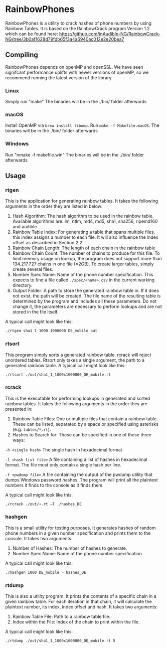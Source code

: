 # RainbowPhones

RainbowPhones is a utility to crack hashes of phone numbers by using Rainbow Tables.
It is based on the RainbowCrack program Version 1.2 which can be found here:
https://github.com/inAudible-NG/RainbowCrack-NG/tree/3b0af1628d79fdb65f3a4a6940ac012e2e20bea7

## Compiling
RainbowPhones depends on openMP and openSSL. We have seen signifcant performance uplifts with newer versions of openMP, so we recommend running the latest version of the library.

### Linux
Simply run "make"
The binaries will be in the ./bin/ folder afterwards

### macOS
Install OpenMP via `brew install libomp`.
Run `make -f Makefile.macOS`.
The binaries will be in the ./bin/ folder afterwards

### Windows
Run "nmake -f makefile.win"
The binaries will be in the ./bin/ folder afterwards

## Usage
### rtgen
This is the application for generating rainbow tables. It takes the following arguments in the order
they are listed in below:
1.  Hash Algorithm:
The hash algorithm to be used in the rainbow table.
Available algorithms are: lm, ntlm, md4, md5, sha1, sha256, ripemd160 and audible.
2.  Rainbow Table Index:
For generating a table that spans multiple files, this index assigns a number to each file. It will
also influence the index offset as described in Section 2.2.
3.  Rainbow Chain Length:
The length of each chain in the rainbow table
4.  Rainbow Chain Count:
The number of chains to produce for this file. To limit memory usage on lookup, the program
does not support more than 134.217.727 chains in one file (=2GB). To create larger tables,
simply create several files.
5.  Number Spec Name:
Name of the phone number specification. This expects to find a file called `./spec/<name>.csv`
in the current working directory.
6.  Output Folder:
A path to store the generated rainbow table in. If it does not exist, the path will be created.
The file name of the resulting table is determined by the program and includes all these parameters.
Do not change it, the parameters are necessary to perform lookups and are not stored in the file
itself.

A typical call might look like this:
````bash
./rtgen sha1 1 1000 1000000 DE_mobile out
````
### rtsort
This program simply sorts a generated rainbow table. rcrack will reject unordered tables.
Rtsort only takes a single argument, the path to a generated rainbow table.
A typical call might look like this:
````bash
./rtsort ./out/sha1_1_1000x1000000_DE_mobile.rt
````
### rcrack
This is the executable for performing lookups in generated and sorted rainbow tables. It takes the
following arguments in the order they are presented in:
1.  Rainbow Table Files:
One or multiple files that contain a rainbow table. These can be listed, separated by a space
or specified using asterisks (e.g. `tables/*.rt`).
2.  Hashes to Search for:
These can be specified in one of these three ways:

`-h <single hash>` The single hash in hexadecimal format

`-l <hash list file>` A file containing a list of hashes in hexadecimal format. The file must only contain a single
hash per line.

`-f <pwdump file>` A file containing the output of the pwdump utility that dumps Windows password hashes.
The program will print all the plaintext numbers it finds to the console as it finds them.

A typical call might look like this:
````bash
./rcrack ./out/∗.rt −l ./hashes_DE
````
### hashgen
This is a small utility for testing purposes. It generates hashes of random phone numbers in a given
number specification and prints them to the console. It takes two arguments:
1.  Number of Hashes:
The number of hashes to generate.
2.  Number Spec Name:
Name of the phone number specification.

A typical call might look like this:
````bash
./hashgen 1000 DE_mobile > hashes_DE
````
### rtdump
This is also a utility program. It prints the contents of a specific chain in a given rainbow table.
For each iteration in that chain, it will calculate the plaintext number, its index, index offset and
hash. It takes two arguments:
1.  Rainbow Table File:
Path to a rainbow table file.
2.  Index within the File:
Index of the chain to print within the file.

A typical call might look like this:
````bash
./rtdump ./out/sha1_1_1000x1000000_DE_mobile.rt 5
````
